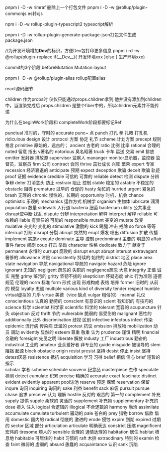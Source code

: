 pnpm i -D -w rimraf 删除上一个打包文件
pnpm i -D -w @rollup/plugin-commonjs es转cjs

npm i -D -w rollup-plugin-typescript2 typescript解析

pnpm i -D -w rollup-plugin-generate-package-json打包文件生成package.json

//为开发环境增加**Dev**的标识，方便Dev包打印更多信息
pnpm i -d -w @rollup/plugin-replace
if(\_\_Dev\_\_){ 开发环境xxx }else { 生产环境xxx}

commit的3个阶段
beforeMutation
Mutation
layout

pnpm i -D -w @rollup/plugin-alias rollup配置alias

react源码细节

children 作为props时
仅仅只能通过props.children拿到
他并没有添加到children 中，当渲染完成后 props.children 是整个fiber中的，所以children元素并不能传递

为什么在beginWork阶段和 completeWork阶段都要标记Ref

punctual 准时的，守时的 accurate
punc~ 点 punch 打孔 拳 扎眼 打孔机
ridiculous
design 设计
protocol 方案 协定 礼节 scheme 计划方案 precept 规则 格言
primitive 原始的，远古的； ancient 古老的
ratio 比例 比率 rational 合理的
noted 留意 指出 v著名的
notorious 臭名昭著
truck 卡车 运送 交易
emit 排放 emitter 发射器 排放源
supervisor 监察人 mananger monitor显示器，监控器 监督员，监察员
firm 公司
contract 合同
thrive 茁壮成长 兴旺 繁荣
expert 专家
recession 经济衰退的
anticipate 预期 expect
deception 欺骗 deceit 欺骗 轨迹
proof 证据 evidence
credible 可信的 可靠的 reliable
detect 检测
dispute 分辨 争辩
deter 打消念头 防止 restrain 阻止 控制
stable 稳定的
astable 不稳定的
obstacle 阻碍
premature 过早的 仓促的 hasty 匆忙的 hurried urgent 紧急的
brash 无理的
chronic 慢性的，长期的
opportunity 时机，机会 chance
optimistic 乐观的
mechanics 运作方式 机械学
organism 生物体
lubricate 润滑
population 数量
sidewalk 人行道
bacteria 细菌 bacterium
utility 公共事业
disrupt使中断 扰乱 dispute 分辨
interpretation 解释
interpret 解释
reliable 可依赖的
liable 有责任的 可能的 responsible
mutant 突变的
mutate 改变
mulative 突变的 变化的
stimulative 激励的
kick 踢腿 冲击 戒除
so force 等等
interrupt 打断
disrupt 分裂
abrupt 突然的
erupt 爆发 喷出
diffusion 扩散 传播
implement 实施v excute
dominate 主导 控制 predominant 主要的 明显的
affair 事件
farce 闹剧
coup 打击 举动
character 性格
dedicate 致力于 献身于
permanent 永恒的
currupt 腐败的 disrupt erupt abrupt interupt
extravagant 奢侈的
allowance 津贴
consistently 持续的 始终的
district 地区 place area state
navigation 导航 navigational 导航的 navigate
hazard 危险
ignore
ignorant 无知的
negligent 疏忽的 失职的
negligence疏忽 大意
integrity 正值 诚实 完整
grimy 赃污的
gritty 坚韧不拔的
skepticism 怀疑态度
ehic 行为准则 道德规范 伦理的 norm 标准
form 形式 出现 形成构成 表格 培养
former 旧时的 从前的 模型
loyalty 忠诚
multiple various kind of diversity
tender respect humble virtual虚拟的 几乎 virtue 美德（vice 缺点 vulgar 粗俗的） mannal 礼仪 conscientious 认真的 勤劳的 conscient 有意识的 scient 有知识的 有技巧的 science 科学 scientist 科学家 scientific 科学的
tolerant 宽容的
acupuncture 针灸
objection 反对
thrift 节约
vulnerable 脆弱的 易受伤的
malignant 恶性的
additionnally 此外
discrimination 歧视 区别
infective infectous infect 传染
epidemic 流行病 传染病 泛滥的
protest 抗议
emission 排放物
mobilization 动员 调动
evidently 显然的
esteem 尊重 敬重 认为
prudence 谨慎 精明
financial 金融的
foresight 先见之明
liberate 解放
industy 工厂 industrious 勤奋的 industrial 工业的
amateur 业余爱好者 非专业的
guide misguide 被误导的
stem 阻挡 起源 block obstacle origin resist presist 坚持 desist 停止 insist 坚持 detest厌恶 resistence 抵抗
acquisition 学习 习得
belief 相信 信心 brief 短暂的 指示  
scholar 学者 scheme schedule
souvenir 纪念品
masterpiece 杰作
speculate 猜测 detect
cumulate 积累
precise 精确的 accurate exact
fascinate
distinct evident evidently apparent
pool泳池
reserve 预定 保留 reservation 保留
inqure 询问 inquiring 询问的
sake 利益 benefit
sack 麻袋
pursuit pursue chase 追求
preceive 认为 理解
hostile 反对的 艰苦的 第一的
complement 补充 supply 提供
supple 柔软的 灵活的 supplement 补充物 supplementary 补充的
dose 掺入 注入
logical 合逻辑的 illogical 不合逻辑的
harmony 融洽 assimilate accumulate cumulate
turbulent 骚动的
pale 苍白的
prey 猎物
borrow 借款 借用
domestic 国内的
radical 彻底的 激进的
erode 侵蚀
expire 到期 expired 过期的
sector 区域 部分
articulation articulate 明确表达
constrict 压缩
magnificent 宏伟的
tiresome 烦人的
sensible 合理的 通情达理的
habitation 居住
habitat 栖息地
habitable 可居住的
habit 习惯的
raft 木排
extraodinary 特别的
examin 检查
faint 微弱的 虚弱的
absurd 愚蠢的
acquaintance 认识
sank 沉陷
